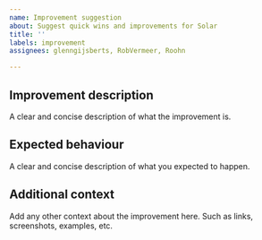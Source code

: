 ```yaml
---
name: Improvement suggestion
about: Suggest quick wins and improvements for Solar
title: ''
labels: improvement
assignees: glenngijsberts, RobVermeer, Roohn

---
```


## Improvement description
A clear and concise description of what the improvement is.

## Expected behaviour
A clear and concise description of what you expected to happen.

## Additional context
Add any other context about the improvement here. Such as links, screenshots, examples, etc.
